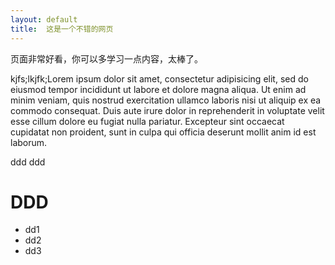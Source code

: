 ```yaml
---
layout: default
title:  这是一个不错的网页
---
```


页面非常好看，你可以多学习一点内容，太棒了。


kjfs;lkjfk;Lorem ipsum dolor sit amet, consectetur adipisicing elit, sed do eiusmod
tempor incididunt ut labore et dolore magna aliqua. Ut enim ad minim veniam,
quis nostrud exercitation ullamco laboris nisi ut aliquip ex ea commodo
consequat. Duis aute irure dolor in reprehenderit in voluptate velit esse
cillum dolore eu fugiat nulla pariatur. Excepteur sint occaecat cupidatat non
proident, sunt in culpa qui officia deserunt mollit anim id est laborum.

ddd
ddd

# DDD
* dd1
* dd2
* dd3
